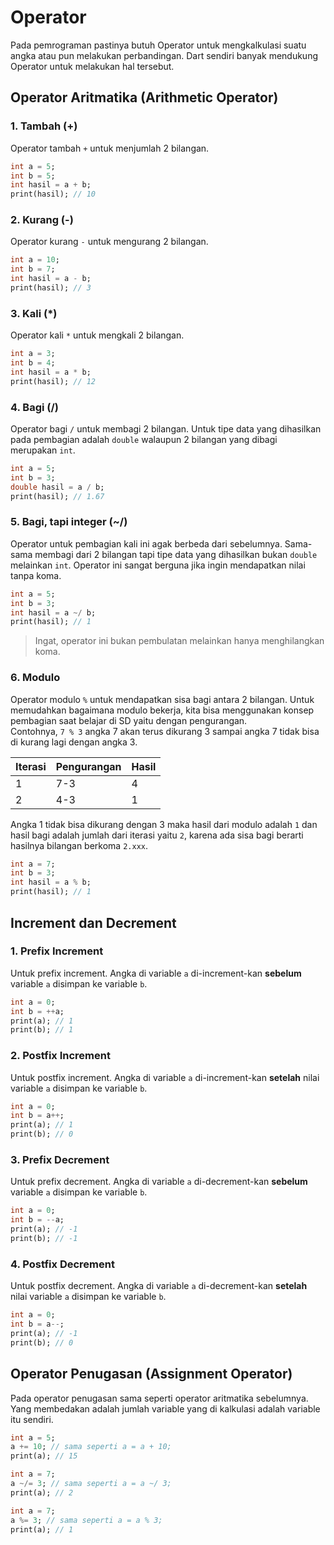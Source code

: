 # Operator

Pada pemrograman pastinya butuh Operator untuk mengkalkulasi suatu angka atau pun melakukan perbandingan.
Dart sendiri banyak mendukung Operator untuk melakukan hal tersebut.

## Operator Aritmatika (Arithmetic Operator)

### 1. Tambah (+)

Operator tambah `+` untuk menjumlah 2 bilangan.

```dart
int a = 5;
int b = 5;
int hasil = a + b;
print(hasil); // 10
```

### 2. Kurang (-)

Operator kurang `-` untuk mengurang 2 bilangan.

```dart
int a = 10;
int b = 7;
int hasil = a - b;
print(hasil); // 3
```

### 3. Kali (\*)

Operator kali `*` untuk mengkali 2 bilangan.

```dart
int a = 3;
int b = 4;
int hasil = a * b;
print(hasil); // 12
```

### 4. Bagi (/)

Operator bagi `/` untuk membagi 2 bilangan.
Untuk tipe data yang dihasilkan pada pembagian adalah `double` walaupun 2 bilangan yang dibagi merupakan `int`.

```dart
int a = 5;
int b = 3;
double hasil = a / b;
print(hasil); // 1.67
```

### 5. Bagi, tapi integer (~/)

Operator untuk pembagian kali ini agak berbeda dari sebelumnya.
Sama-sama membagi dari 2 bilangan tapi tipe data yang dihasilkan bukan `double` melainkan `int`.
Operator ini sangat berguna jika ingin mendapatkan nilai tanpa koma. <br>

```dart
int a = 5;
int b = 3;
int hasil = a ~/ b;
print(hasil); // 1
```

> Ingat, operator ini bukan pembulatan melainkan hanya menghilangkan koma.

### 6. Modulo

Operator modulo `%` untuk mendapatkan sisa bagi antara 2 bilangan.
Untuk memudahkan bagaimana modulo bekerja, kita bisa menggunakan konsep pembagian saat belajar di SD yaitu dengan pengurangan. <br>
Contohnya, `7 % 3` angka 7 akan terus dikurang 3 sampai angka 7 tidak bisa di kurang lagi dengan angka 3. <br>

| Iterasi | Pengurangan | Hasil |
| ------- | ----------- | ----- |
| 1       | 7-3         | 4     |
| 2       | 4-3         | 1     |

Angka 1 tidak bisa dikurang dengan 3 maka hasil dari modulo adalah `1` dan hasil bagi adalah jumlah dari iterasi yaitu `2`, karena ada sisa bagi berarti hasilnya bilangan berkoma `2.xxx`.

```dart
int a = 7;
int b = 3;
int hasil = a % b;
print(hasil); // 1
```

## Increment dan Decrement

### 1. Prefix Increment

Untuk prefix increment. Angka di variable `a` di-increment-kan **sebelum** variable `a` disimpan ke variable `b`.

```dart
int a = 0;
int b = ++a;
print(a); // 1
print(b); // 1
```

### 2. Postfix Increment

Untuk postfix increment. Angka di variable `a` di-increment-kan **setelah** nilai variable `a` disimpan ke variable `b`.

```dart
int a = 0;
int b = a++;
print(a); // 1
print(b); // 0
```

### 3. Prefix Decrement

Untuk prefix decrement. Angka di variable `a` di-decrement-kan **sebelum** variable `a` disimpan ke variable `b`.

```dart
int a = 0;
int b = --a;
print(a); // -1
print(b); // -1
```

### 4. Postfix Decrement

Untuk postfix decrement. Angka di variable `a` di-decrement-kan **setelah** nilai variable `a` disimpan ke variable `b`.

```dart
int a = 0;
int b = a--;
print(a); // -1
print(b); // 0
```

## Operator Penugasan (Assignment Operator)

Pada operator penugasan sama seperti operator aritmatika sebelumnya.
Yang membedakan adalah jumlah variable yang di kalkulasi adalah variable itu sendiri.

```dart
int a = 5;
a += 10; // sama seperti a = a + 10;
print(a); // 15

int a = 7;
a ~/= 3; // sama seperti a = a ~/ 3;
print(a); // 2

int a = 7;
a %= 3; // sama seperti a = a % 3;
print(a); // 1
```
